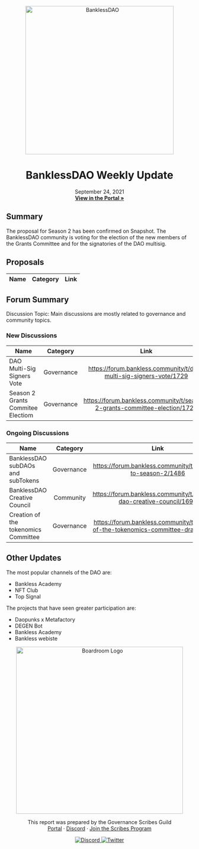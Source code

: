 
<p align="center">
  <a href="http://app.boardroom.info/BanklessDAO">
    <img src="https://www.bankless.community/logo.svg" alt="BanklessDAO" width="400" />
  </a>
  <h1 align="center">BanklessDAO Weekly Update</h1>
  <p align="center">
    September 24, 2021
  <br />
  <a href="http://app.boardroom.info/BanklessDAO"><strong>View in the Portal »</strong></a>
  <br />
  </p>
</p>

## Summary
The proposal for Season 2 has been confirmed on Snapshot.
The BanklessDAO community is voting for the election of the new members of the Grants Committee and for the signatories of the DAO multisig. 

## Proposals

| Name          | Category      | Link   |
| ------------- |:-------------:| :-----:|

## Forum Summary
Discussion Topic: Main discussions are mostly related to governance and community topics.

### New Discussions

| Name          | Category      | Link   |
| ------------- |:-------------:| :-----:|
| DAO Multi-Sig Signers Vote | Governance | https://forum.bankless.community/t/dao-multi-sig-signers-vote/1729
| Season 2 Grants Commitee Electiom | Governance | https://forum.bankless.community/t/season-2-grants-committee-election/1727

### Ongoing Discussions

| Name          | Category      | Link   |
| ------------- |:-------------:| :-----:|
| BanklessDAO subDAOs and subTokens | Governance | https://forum.bankless.community/t/onwards-to-season-2/1486
| BanklessDAO Creative Council | Community | https://forum.bankless.community/t/bankless-dao-creative-council/1696
| Creation of the tokenomics Committee | Governance | https://forum.bankless.community/t/creation-of-the-tokenomics-committee-draft-1/1658

## Other Updates

The most popular channels of the DAO are:
- Bankless Academy
- NFT Club
- Top Signal

The projects that have seen greater participation are:
- Daopunks x Metafactory
- DEGEN Bot
- Bankless Academy
- Bankless webiste

<p align="center">
  <a href="http://app.boardroom.info/">
    <img src="https://i.ibb.co/PFcchnQ/boardroom.png" alt="Boardroom Logo" width="450" />
  </a>
</p>

<p align="center">
	This report was prepared by the Governance Scribes Guild
  <br />
  <a href="http://boardroom.info/">Portal</a>
  ·
  <a href="https://discord.com/invite/tgrTFg9">Discord</a>
  ·
  <a href="https://boardroom.mirror.xyz/JHrN8nVy_J4C7Xzj37zoyPANg0ZnNszhWy9YOZHC0lM">Join the Scribes Program</a>
</p>

<p align="center">
  <a href="https://discord.gg/CEZ8WfuK8s">
    <img src="https://img.shields.io/badge/Discord-Join-7289da?style=for-the-badge&logo=discord&logoColor=white" alt="Discord" />
  </a>
  <a href="https://twitter.com/boardroom_info">
    <img src="https://img.shields.io/badge/Twitter-Follow-1da1f2?style=for-the-badge&logo=twitter&logoColor=white" alt="Twitter" />
  </a>
</p>